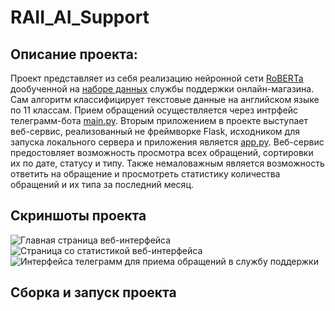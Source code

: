 # RAII_AI_Support

## Описание проекта:  
Проект представляет из себя реализацию нейронной сети [RoBERTa](https://huggingface.co/docs/transformers/model_doc/roberta) дообученной на [наборе данных](https://github.com/v4ndi/RAII_AI_Support/tree/main/training_model_and_dataset) службы поддержки онлайн-магазина. Сам алгоритм классифицирует текстовые данные на английском языке по 11 классам. Прием обращений осуществляется через интрфейс телеграмм-бота [main.py](https://github.com/v4ndi/RAII_AI_SupportV_2/blob/main/src/main.py). Вторым приложением в проекте выступает веб-сервис, реализованный не фреймворке Flask, исходником для запуска локального сервера и приложения является [app.py](https://github.com/v4ndi/RAII_AI_SupportV_2/blob/main/src/app.py). Веб-сервис предостовляет возможность просмотра всех обращений, сортировки их по дате, статусу и типу. Также немаловажным является возможность ответить на обращение и просмотреть статистику количества обращений и их типа за последний месяц. 

## Скриншоты проекта
<image src="/img/main_page_example.png" alt="Главная страница веб-интерфейса">
<image src="/img/stats_web_example.png" alt="Страница со статистикой веб-интерфейса">
<image src="/img/Telegram_interface.png" alt="Интерфейса телеграмм для приема обращений в службу поддержки">

## Сборка и запуск проекта
